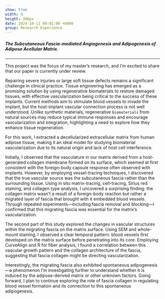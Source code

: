 ```yaml
---
show: true
width: 9
height: 300px
date: 2024-10-11 00:01:00 +0800
group: Research Experience
---
```


<div class="p-4">
    <h5>The Subcutaneous Fascia-mediated Angiogenesis and Adipogenesis of Adipose Acellular Matrix.</h5>
    <hr />
    <p>
        This project was the focus of my master’s research, and I’m excited to share that our paper is currently under review.
    </p>
    <p>
        Repairing severe injuries or large soft tissue defects remains a significant challenge in clinical practice. Tissue engineering has emerged as a promising solution by using regenerative biomaterials to restore damaged tissues, with effective vascularization being critical to the success of these implants. Current methods aim to stimulate blood vessels to invade the implant, but the host-implant vascular connection process is not well understood. Unlike synthetic materials, regenerative <code>biomaterials</code> from natural sources may reduce typical immune responses and encourage vascularization and integration, highlighting a need to explore how they enhance tissue regeneration.
    </p>
    <p>
        For this work, I extracted a decellularized extracellular matrix from human adipose tissue, making it an ideal model for studying biomaterial vascularization due to its natural origin and lack of host cell interference.
    </p>
    <p>
        Initially, I observed that the vasculature in our matrix derived from a host-generated collagen membrane formed on its surface, which seemed at first consistent with the foreign-body capsule response often observed with implants. However, by employing vessel-tracing techniques, I discovered that the true vascular source was the subcutaneous fascia rather than the surrounding tissue. Using in situ matrix-tracing, cell-tracing, Sirius red staining, and collagen type analysis, I uncovered a surprising finding: the collagen matrix wasn’t a result of a foreign-body reaction but rather a migrated layer of fascia that brought with it embedded blood vessels. Through repeated experiments—including fascia removal and blocking—I confirmed that this migrating fascia was essential for the matrix’s vascularization.
    </p>
    <p>
        The second part of this study explored the changes in vascular structures within the migrating fascia on the matrix surface. Using SEM and whole-mount staining, I observed a clear temporal pattern: blood vessels first developed on the matrix surface before penetrating into its core. Employing CurveAlign and R for fiber analysis, I found a correlation between this vascular growth pattern and the collagen architecture of the fascia, suggesting that fascia collagen might be directing vascularization.
    </p>
    <p>
        Interestingly, the migrating fascia also exhibited spontaneous adipogenesis—a phenomenon I’m investigating further to understand whether it is induced by the adipose-derived matrix or other unknown factors. Going forward, I plan to continue exploring the role of fascia collagen in regulating blood vessel formation and its connection to this spontaneous adipogenesis.
    </p>
</div>
